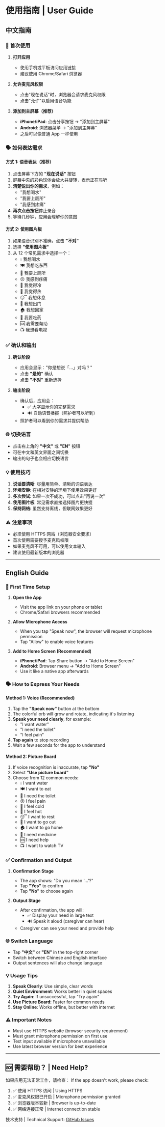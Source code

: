 # 使用指南 | User Guide

## 中文指南

### 📱 首次使用

1. **打开应用**
   - 使用手机或平板访问应用链接
   - 建议使用 Chrome/Safari 浏览器

2. **允许麦克风权限**
   - 点击"现在说话"时，浏览器会请求麦克风权限
   - 点击"允许"以启用语音功能

3. **添加到主屏幕（推荐）**
   - **iPhone/iPad**: 点击分享按钮 → "添加到主屏幕"
   - **Android**: 浏览器菜单 → "添加到主屏幕"
   - 之后可以像普通 App 一样使用

### 🗣️ 如何表达需求

#### 方式 1: 语音表达（推荐）

1. 点击屏幕下方的 **"现在说话"** 按钮
2. 屏幕中央的彩色球体会放大并旋转，表示正在聆听
3. **清楚说出你的需求**，例如：
   - "我想喝水"
   - "我要上厕所"
   - "我感到疼痛"
4. **再次点击按钮**停止录音
5. 等待几秒钟，应用会理解你的意图

#### 方式 2: 使用图片板

1. 如果语音识别不准确，点击 **"不对"**
2. 选择 **"使用图片板"**
3. 从 12 个常见需求中选择一个：
   - 💧 我想喝水
   - 🍽️ 我想吃东西
   - 🚽 我要上厕所
   - 😣 我感到疼痛
   - 🥶 我觉得冷
   - 🥵 我觉得热
   - 😴 我想休息
   - 🚶 我想出门
   - 🏠 我想回家
   - 💊 我要吃药
   - 🆘 我需要帮助
   - 📺 我想看电视

### ✅ 确认和输出

1. **确认阶段**
   - 应用会显示："你是想说「...」对吗？"
   - 点击 **"是的"** 确认
   - 点击 **"不对"** 重新选择

2. **输出阶段**
   - 确认后，应用会：
     - ✅ 大字显示你的完整需求
     - 🔊 自动语音播报（照护者可以听到）
   - 照护者可以看到你的需求并提供帮助

### 🌐 切换语言

- 点击右上角的 **"中文"** 或 **"EN"** 按钮
- 可在中文和英文界面之间切换
- 输出的句子也会相应切换语言

### 💡 使用技巧

1. **说话要清晰**: 尽量用简单、清晰的词语表达
2. **环境安静**: 在相对安静的环境下使用效果更好
3. **多次尝试**: 如果一次不成功，可以点击"再说一次"
4. **使用图片板**: 常见需求直接选择图片更快捷
5. **保持网络**: 虽然支持离线，但联网效果更好

### ⚠️ 注意事项

- 必须使用 HTTPS 网站（浏览器安全要求）
- 首次使用需要授予麦克风权限
- 如果麦克风不可用，可以使用文本输入
- 建议使用最新版本的浏览器

---

## English Guide

### 📱 First Time Setup

1. **Open the App**
   - Visit the app link on your phone or tablet
   - Chrome/Safari browsers recommended

2. **Allow Microphone Access**
   - When you tap "Speak now", the browser will request microphone permission
   - Tap "Allow" to enable voice features

3. **Add to Home Screen (Recommended)**
   - **iPhone/iPad**: Tap Share button → "Add to Home Screen"
   - **Android**: Browser menu → "Add to Home Screen"
   - Use it like a native app afterwards

### 🗣️ How to Express Your Needs

#### Method 1: Voice (Recommended)

1. Tap the **"Speak now"** button at the bottom
2. The colorful orb will grow and rotate, indicating it's listening
3. **Speak your need clearly**, for example:
   - "I want water"
   - "I need the toilet"
   - "I feel pain"
4. **Tap again** to stop recording
5. Wait a few seconds for the app to understand

#### Method 2: Picture Board

1. If voice recognition is inaccurate, tap **"No"**
2. Select **"Use picture board"**
3. Choose from 12 common needs:
   - 💧 I want water
   - 🍽️ I want to eat
   - 🚽 I need the toilet
   - 😣 I feel pain
   - 🥶 I feel cold
   - 🥵 I feel hot
   - 😴 I want to rest
   - 🚶 I want to go out
   - 🏠 I want to go home
   - 💊 I need medicine
   - 🆘 I need help
   - 📺 I want to watch TV

### ✅ Confirmation and Output

1. **Confirmation Stage**
   - The app shows: "Do you mean '...'?"
   - Tap **"Yes"** to confirm
   - Tap **"No"** to choose again

2. **Output Stage**
   - After confirmation, the app will:
     - ✅ Display your need in large text
     - 🔊 Speak it aloud (caregiver can hear)
   - Caregiver can see your need and provide help

### 🌐 Switch Language

- Tap **"中文"** or **"EN"** in the top-right corner
- Switch between Chinese and English interface
- Output sentences will also change language

### 💡 Usage Tips

1. **Speak Clearly**: Use simple, clear words
2. **Quiet Environment**: Works better in quiet spaces
3. **Try Again**: If unsuccessful, tap "Try again"
4. **Use Picture Board**: Faster for common needs
5. **Stay Online**: Works offline, but better with internet

### ⚠️ Important Notes

- Must use HTTPS website (browser security requirement)
- Must grant microphone permission on first use
- Text input available if microphone unavailable
- Use latest browser version for best experience

---

## 🆘 需要帮助？ | Need Help?

如果应用无法正常工作，请检查：
If the app doesn't work, please check:

1. ✅ 使用 HTTPS 访问 | Using HTTPS
2. ✅ 麦克风权限已开启 | Microphone permission granted
3. ✅ 浏览器版本较新 | Browser is up-to-date
4. ✅ 网络连接正常 | Internet connection stable

技术支持 | Technical Support: [GitHub Issues](https://github.com/yourusername/aphasia-assistant/issues)

